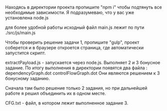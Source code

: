 Находясь в директории проекта пропишите "npm i" чтобы подтянуть все необходимые зависимости. Я подразумеваю, что у вас уже установлена node.js

для более удобной работы исходный файл main.js лежит по пути ./src/js/main.js

Чтобы проверить решение задачи 1, пропишите "gulp", проект соберется и в браузере откроется страница, где автоматически запустится скрипт.

extractPayload.js - запускается через node.js. Выполняет 2 и 3 бонусное задание. По итогу выполнения в директории появятся два файла :
dependencyGraph.dot
controlFlowGraph.dot
Они являются решением к 3 бонусному заданию.

Сначала там было решение только 2 задания, но при дальнейшей работе я решил объединить их в одном месте.

CFG.txt - файл, в котором лежит выполненное задание 3.
